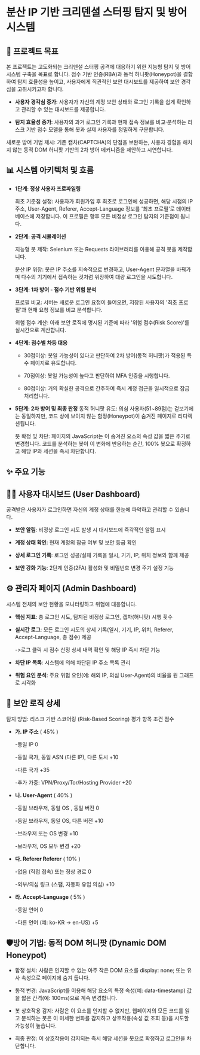 #  **분산 IP 기반 크리덴셜 스터핑 탐지 및 방어 시스템**
## 🎯 프로젝트 목표
본 프로젝트는 고도화되는 크리덴셜 스터핑 공격에 대응하기 위한 지능형 탐지 및 방어 시스템 구축을 목표로 합니다. 
점수 기반 인증(RBA)과 동적 허니팟(Honeypot)을 결합하여 탐지 효율성을 높이고, 사용자에게 직관적인 보안 대시보드를 제공하여 보안 경각심을 고취시키고자 합니다.

* **사용자 경각심 증가**: 사용자가 자신의 계정 보안 상태와 로그인 기록을 쉽게 확인하고 관리할 수 있는 대시보드를 제공합니다.

* **탐지 효율성 증가**: 사용자의 과거 로그인 기록과 현재 접속 정보를 비교·분석하는 리스크 기반 점수 모델을 통해 봇과 실제 사용자를 정밀하게 구분합니다.

새로운 방어 기법 제시: 기존 캡차(CAPTCHA)의 단점을 보완하는, 사용자 경험을 해치지 않는 동적 DOM 허니팟 기반의 2차 방어 메커니즘을 제안하고 시연합니다.

## 📊 시스템 아키텍처 및 흐름
* **1단계: 정상 사용자 프로파일링** 
  
     최초 기준점 설정: 사용자가 회원가입 후 최초로 로그인에 성공하면, 해당 시점의 IP 주소, User-Agent, Referer, Accept-Language 정보를 '최초 프로필'로 데이터베이스에 저장합니다. 이 프로필은 향후 모든 비정상 로그인 탐지의 기준점이 됩니다.

* **2단계: 공격 시뮬레이션**
  
     지능형 봇 제작: Selenium 또는 Requests 라이브러리를 이용해 공격 봇을 제작합니다.

     분산 IP 위장: 봇은 IP 주소를 지속적으로 변경하고, User-Agent 문자열을 바꿔가며 다수의 기기에서 접속하는 것처럼 위장하여 대량 로그인을 시도합니다.

* **3단계: 1차 방어 - 점수 기반 위험 분석**
  
     프로필 비교: 서버는 새로운 로그인 요청이 들어오면, 저장된 사용자의 '최초 프로필'과 현재 요청 정보를 비교 분석합니다.

     위험 점수 계산: 아래 보안 로직에 명시된 기준에 따라 '위험 점수(Risk Score)'를 실시간으로 계산합니다.

* **4단계: 점수별 차등 대응**
   - 30점이상: 봇일 가능성이 있다고 판단하여 2차 방어(동적 허니팟)가 적용된 특수 페이지로 유도합니다.

   - 70점이상: 봇일 가능성이 높다고 판단하여 MFA 인증을 시행합니다.

   - 80점이상: 거의 확실한 공격으로 간주하여 즉시 계정 접근을 일시적으로 잠금 처리합니다.

* **5단계: 2차 방어 및 최종 판정**
     동적 허니팟 유도: 의심 사용자(51~89점)는 겉보기에는 동일하지만, 코드 상에 보이지 않는 함정(Honeypot)이 숨겨진 페이지로 리디렉션됩니다.

     봇 확정 및 차단: 페이지의 JavaScript는 이 숨겨진 요소의 속성 값을 짧은 주기로 변경합니다. 코드를 분석하는 봇이 이 변화에 반응하는 순간, 100% 봇으로 확정하고 해당 IP와 세션을 즉시 차단합니다.

## ✨ 주요 기능

## 👨‍💻 사용자 대시보드 (User Dashboard)
공격받은 사용자가 로그인하면 자신의 계정 상태를 한눈에 파악하고 관리할 수 있습니다.

* **보안 알림**: 비정상 로그인 시도 발생 시 대시보드에 즉각적인 알림 표시

* **계정 상태 확인**: 현재 계정의 잠금 여부 및 보안 등급 확인

* **상세 로그인 기록**: 로그인 성공/실패 기록을 일시, 기기, IP, 위치 정보와 함께 제공

* **보안 강화 기능**: 2단계 인증(2FA) 활성화 및 비밀번호 변경 주기 설정 기능

## ⚙️ 관리자 페이지 (Admin Dashboard)
시스템 전체의 보안 현황을 모니터링하고 위협에 대응합니다.

* **핵심 지표**: 총 로그인 시도, 탐지된 비정상 로그인, 캡차(허니팟) 시행 횟수

* **실시간 로그**: 모든 로그인 시도의 상세 기록(일시, 기기, IP, 위치, Referer, Accept-Language, 총 점수) 제공

    ->로그 클릭 시 점수 산정 상세 내역 확인 및 해당 IP 즉시 차단 기능

* **차단 IP 목록**: 시스템에 의해 차단된 IP 주소 목록 관리

* **위험 요인 분석**: 주요 위험 요인(예: 해외 IP, 의심 User-Agent)의 비율을 원 그래프로 시각화

## 🔐 보안 로직 상세
탐지 방법: 리스크 기반 스코어링 (Risk-Based Scoring)
평가 항목	조건	점수

* **가. IP 주소** ( 45% )
  
     -동일 IP	0
  
     -동일 국가, 동일 ASN (다른 IP), 다른 도시	+10

     -다른 국가 +35

     -추가 가중: VPN/Proxy/Tor/Hosting Provider	+20
  

* **나. User-Agent** ( 40% )
  
     -동일 브라우저, 동일 OS , 동일 버전	 0
  
     -동일 브라우저, 동일 OS, 다른 버전 +10

     -브라우저 또는 OS 변경 +10

     -브라우저, OS 모두 변경 +20
  

* **다. Referer	Referer** ( 10% )
  
     -없음 (직접 접속) 또는 정상 경로	0
  
     -외부/의심 링크 (스팸, 자동화 유입 의심)	+10
  
  
* **라. Accept-Language** ( 5% )
  
     -동일 언어	0
  
     -다른 언어 (예: ko-KR → en-US)	+5

## 🛡️방어 기법: 동적 DOM 허니팟 (Dynamic DOM Honeypot)
* 함정 설치: 사람은 인지할 수 없는 아주 작은 DOM 요소를 display: none; 또는 유사 속성으로 페이지에 숨겨 둡니다.

* 동적 변경: JavaScript를 이용해 해당 요소의 특정 속성(예: data-timestamp) 값을 짧은 간격(예: 100ms)으로 계속 변경합니다.

* 봇 상호작용 감지: 사람은 이 요소를 인지할 수 없지만, 웹페이지의 모든 코드를 읽고 분석하는 봇은 이 미세한 변화를 감지하고 상호작용(속성 값 조회 등)을 시도할 가능성이 높습니다.

* 최종 판정: 이 상호작용이 감지되는 즉시 해당 세션을 봇으로 확정하고 로그인을 차단합니다.
